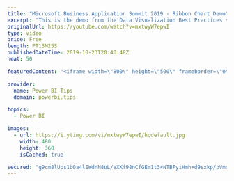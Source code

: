 ```yaml
---
title: "Microsoft Business Application Summit 2019 - Ribbon Chart Demo"
excerpt: "This is the demo from the Data Visualization Best Practices session BRK 3023 from the Microsoft Business Application Summit"
originalUrl: https://youtube.com/watch?v=mxtwyW7epwI
type: video
price: Free
length: PT13M25S
publishedDateTime: 2019-10-23T20:40:48Z
heat: 50

featuredContent: "<iframe width=\"800\" height=\"500\" frameborder=\"0\" src=\"https://www.youtube.com/embed/mxtwyW7epwI\" allow=\"accelerometer; autoplay; encrypted-media; gyroscope; picture-in-picture\" allowfullscreen></iframe>"

provider:
  name: Power BI Tips
  domain: powerbi.tips

topics:
  - Power BI

images:
  - url: https://i.ytimg.com/vi/mxtwyW7epwI/hqdefault.jpg
    width: 480
    height: 360
    isCached: true

secured: "g9cm8lUps1b0a4lEWdnN8uL/eXKf98nCfGEm1t3+NTBFyiHmh+d9sxkp/pVmdt00P8sD2p5Y6sCZ8bTFL04elcrRFOGLbY35xR7g9Umq/BkpieTW35hmmbu4bxNCjFwUfc+fuxJZPtCBSUxM4ga429WvcY0xAOvi6Aht9zuvOPFP68JvMK5pFKu93m7TicmBefCIzVmvJuob0IF1UGyqTU1RIxdspmdw2Su5T5ppGrstCiNXuR3Qep8UXm3D9/6xoqauvZECvqLbQgBsEuWAkhswG60HzD5buCWKLH4G3UoxC+x7B7bS0o4Ywc8mAg2daRT0ARdoKQuVF823a1fU2u4EkQi1JTscCyWdH+8/pHFvwe2s6rObFSw2hiB9glRhYdI+mHbiy2vylU+3TArwgwK6tFURZVn+Ur4lSAp2FZU=;O0ZQj8ZjVdmxzJ8a4NLTdw=="
---
```


